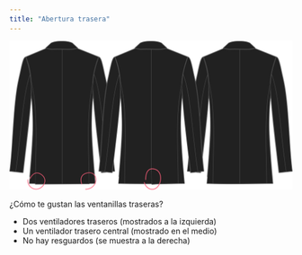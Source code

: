 ```yaml
---
title: "Abertura trasera"
---
```


![Abertura trasera](backvent.svg)

¿Cómo te gustan las ventanillas traseras?

- Dos ventiladores traseros (mostrados a la izquierda)
- Un ventilador trasero central (mostrado en el medio)
- No hay resguardos (se muestra a la derecha)




